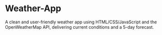 # Weather-App
A clean and user-friendly weather app using HTML/CSS/JavaScript and the OpenWeatherMap API, delivering current conditions and a 5-day forecast.
